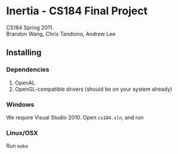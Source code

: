 # Inertia - CS184 Final Project
CS184 Spring 2011.  
Brandon Wang, Chris Tandiono, Andrew Lee

## Installing
### Dependencies
1. OpenAL
2. OpenGL-compatible drivers (should be on your system already)

### Windows
We require Visual Studio 2010. Open `cs184.sln`, and run

### Linux/OSX
Run `make`
